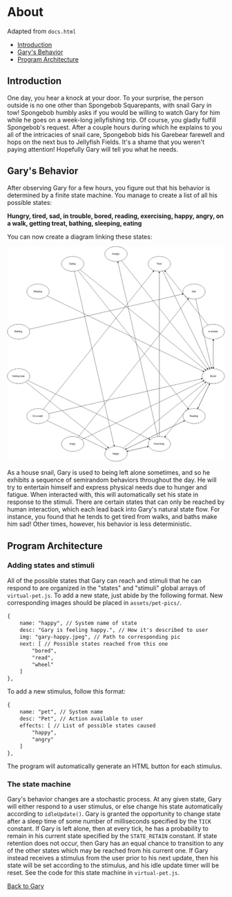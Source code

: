 About
=====
Adapted from `docs.html`

*   [Introduction](#intro)
*   [Gary's Behavior](#behavior)
*   [Program Architecture](#docs)

Introduction
------------

One day, you hear a knock at your door. To your surprise, the person outside is no one other than Spongebob Squarepants, with snail Gary in tow! Spongebob humbly asks if you would be willing to watch Gary for him while he goes on a week-long jellyfishing trip. Of course, you gladly fulfill Spongebob's request. After a couple hours during which he explains to you all of the intricacies of snail care, Spongebob bids his Garebear farewell and hops on the next bus to Jellyfish Fields. It's a shame that you weren't paying attention! Hopefully Gary will tell you what he needs.

Gary's Behavior
---------------

After observing Gary for a few hours, you figure out that his behavior is determined by a finite state machine. You manage to create a list of all his possible states:

**Hungry, tired, sad, in trouble, bored, reading, exercising, happy, angry, on a walk, getting treat, bathing, sleeping, eating**

You can now create a diagram linking these states:

  
![State diagram](assets/state-diagram.png)  

As a house snail, Gary is used to being left alone sometimes, and so he exhibits a sequence of semirandom behaviors throughout the day. He will try to entertain himself and express physical needs due to hunger and fatigue. When interacted with, this will automatically set his state in response to the stimuli. There are certain states that can only be reached by human interaction, which each lead back into Gary's natural state flow. For instance, you found that he tends to get tired from walks, and baths make him sad! Other times, however, his behavior is less deterministic.

Program Architecture
--------------------

### Adding states and stimuli

All of the possible states that Gary can reach and stimuli that he can respond to are organized in the "states" and "stimuli" global arrays of `virtual-pet.js`. To add a new state, just abide by the following format. New corresponding images should be placed in `assets/pet-pics/`.

    
    {
        name: "happy", // System name of state
        desc: "Gary is feeling happy.", // How it's described to user
        img: "gary-happy.jpeg", // Path to corresponding pic
        next: [ // Possible states reached from this one
            "bored",
            "read",
            "wheel"
        ]
    },
    

To add a new stimulus, follow this format:

    
    {
        name: "pet", // System name
        desc: "Pet", // Action available to user
        effects: [ // List of possible states caused
            "happy",
            "angry"
        ]
    },
    

The program will automatically generate an HTML button for each stimulus.

### The state machine

Gary's behavior changes are a stochastic process. At any given state, Gary will either respond to a user stimulus, or else change his state automatically according to `idleUpdate()`. Gary is granted the opportunity to change state after a sleep time of some number of milliseconds specified by the `TICK` constant. If Gary is left alone, then at every tick, he has a probability to remain in his current state specified by the `STATE_RETAIN` constant. If state retention does not occur, then Gary has an equal chance to transition to any of the other states which may be reached from his current one. If Gary instead receives a stimulus from the user prior to his next update, then his state will be set according to the stimulus, and his idle update timer will be reset. See the code for this state machine in `virtual-pet.js`.

[Back to Gary](virtual-pet.html)

